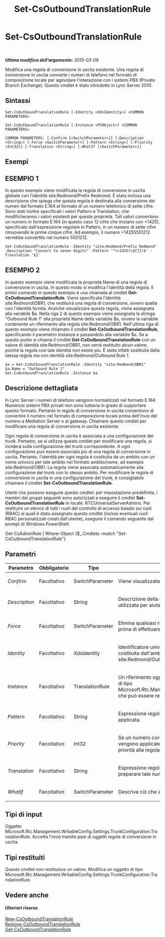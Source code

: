 ﻿---
title: Set-CsOutboundTranslationRule
TOCTitle: Set-CsOutboundTranslationRule
ms:assetid: fbf82146-7884-418c-8239-66c0ca0f2ba6
ms:mtpsurl: https://technet.microsoft.com/it-it/library/Gg413073(v=OCS.15)
ms:contentKeyID: 49302567
ms.date: 08/24/2015
mtps_version: v=OCS.15
ms.translationtype: HT
---

# Set-CsOutboundTranslationRule

 

_**Ultima modifica dell'argomento:** 2015-03-09_

Modifica una regola di conversione in uscita esistente. Una regola di conversione in uscita converte i numeri di telefono nel formato di composizione locale per agevolare l'interazione con i sistemi PBX (Private Branch Exchange). Questo cmdlet è stato introdotto in Lync Server 2010.

## Sintassi

    Set-CsOutboundTranslationRule [-Identity <XdsIdentity>] <COMMON PARAMETERS>

    Set-CsOutboundTranslationRule [-Instance <PSObject>] <COMMON PARAMETERS>

    COMMON PARAMETERS: [-Confirm [<SwitchParameter>]] [-Description <String>] [-Force <SwitchParameter>] [-Pattern <String>] [-Priority <Int32>] [-Translation <String>] [-WhatIf [<SwitchParameter>]]

## Esempi

## ESEMPIO 1

In questo esempio viene modificata la regola di conversione in uscita globale con l'identità site:Redmond/Prefix Redmond. È stata inclusa una descrizione che spiega che questa regola è destinata alla conversione dei numeri dal formato E.164 al formato di un numero telefonico di sette cifre. Sono stati inoltre specificati i valori Pattern e Translation, che modificheranno i valori esistenti per queste proprietà. Tali valori convertono un numero in formato E.164 (in questo caso 12 cifre che iniziano con +1425), specificato dall'espressione regolare in Pattern, in un numero di sette cifre rimuovendo le prime cinque cifre. Ad esempio, il numero +14255551212 verrebbe convertito nel numero 5551212.

    Set-CsOutboundTranslationRule -Identity "site:Redmond/Prefix Redmond" -Description "Convert to seven digits" -Pattern '^\+1425(\d{7})$' -Translation '$1'

## ESEMPIO 2

In questo esempio viene modificata la proprietà Name di una regola di conversione in uscita. In questo modo si modifica l'identità della regola. Il primo comando in questo esempio è una chiamata al cmdlet **Get-CsOutboundTranslationRule**. Viene specificata l'identità site:Redmond\\OBR1, che restituirà una regola di conversione, ovvero quella con l'identità fornita. Anziché visualizzare questa regola, viene assegnata alla variabile $a. Nella riga 2 di questo esempio viene assegnata la stringa "Outbound Rule 1" alla proprietà Name della variabile $a, ovvero la variabile contenente un riferimento alla regola site:Redmond/OBR1. Nell'ultima riga di questo esempio viene chiamato il cmdlet **Set-CsOutboundTranslationRule**, specificando il parametro Instance e passandolo alla variabile $a. Se a questo punto si chiama il cmdlet **Get-CsOutboundTranslationRule** con un valore di identità site:Redmond/OBR1, non verrà restituito alcun valore, poiché la regola con tale identità non esiste più. È stata infatti sostituita dalla stessa regola ma con identità site:Redmond/Outbound Rule 1.

    $a = Get-CsOutboundTranslationRule -Identity "site:Redmond/OBR1"
    $a.Name = "Outbound Rule 1"
    Set-CsOutboundTranslationRule -Instance $a

## Descrizione dettagliata

In Lync Server i numeri di telefono vengono normalizzati nel formato E.164. Numerosi sistemi PBX privati non sono tuttavia in grado di supportare questo formato. Pertanto le regole di conversione in uscita consentono di convertire il numero nel formato di composizione locale prima dell'invio del numero a Mediation Server o al gateway. Chiamare questo cmdlet per modificare una regola di conversione in uscita esistente.

Ogni regola di conversione in uscita è associata a una configurazione del trunk. Pertanto, se si utilizza questo cmdlet per modificare una regola, si inciderà sulla configurazione del trunk corrispondente. A ogni configurazione può essere associata più di una regola di conversione in uscita. Pertanto, l'identità per ogni regola è costituita da un ambito con un nome univoco per tale ambito nel formato ambito/nome, ad esempio site:Redmond/OBR1. La regola viene associata automaticamente alla configurazione del trunk con lo stesso ambito. Per modificare le regole di conversione in uscita in una configurazione del trunk, è consigliabile chiamare il cmdlet **Set-CsOutboundTranslationRule**.

Utenti che possono eseguire questo cmdlet: per impostazione predefinita, i membri dei gruppi seguenti sono autorizzati a eseguire il cmdlet **Set-CsOutboundTranslationRule** in locale: RTCUniversalServerAdmins. Per restituire un elenco di tutti i ruoli del controllo di accesso basato sui ruoli (RBAC) ai quali è stato assegnato questo cmdlet (inclusi eventuali ruoli RBAC personalizzati creati dall'utente), eseguire il comando seguente dal prompt di Windows PowerShell:

Get-CsAdminRole | Where-Object {$\_.Cmdlets –match "Set-CsOutboundTranslationRule"}

## Parametri


<table>
<colgroup>
<col style="width: 25%" />
<col style="width: 25%" />
<col style="width: 25%" />
<col style="width: 25%" />
</colgroup>
<thead>
<tr class="header">
<th>Parametro</th>
<th>Obbligatorio</th>
<th>Tipo</th>
<th>Descrizione</th>
</tr>
</thead>
<tbody>
<tr class="odd">
<td><p><em>Confirm</em></p></td>
<td><p>Facoltativo</p></td>
<td><p>SwitchParameter</p></td>
<td><p>Viene visualizzata una richiesta di conferma prima di eseguire il comando.</p></td>
</tr>
<tr class="even">
<td><p><em>Description</em></p></td>
<td><p>Facoltativo</p></td>
<td><p>String</p></td>
<td><p>Descrizione della regola di conversione in uscita. Questa descrizione può essere utilizzata per aiutare gli amministratori a identificare con facilità lo scopo della regola.</p></td>
</tr>
<tr class="odd">
<td><p><em>Force</em></p></td>
<td><p>Facoltativo</p></td>
<td><p>SwitchParameter</p></td>
<td><p>Elimina qualsiasi richiesta di conferma che, in caso contrario, sarebbe visualizzata prima di effettuare le modifiche.</p></td>
</tr>
<tr class="even">
<td><p><em>Identity</em></p></td>
<td><p>Facoltativo</p></td>
<td><p>XdsIdentity</p></td>
<td><p>Identificatore univoco della regola di conversione in uscita da modificare. L'identità è costituita dall'ambito seguito da un nome univoco per ogni ambito. Ad esempio, site:Redmond/OutboundRule1.</p></td>
</tr>
<tr class="odd">
<td><p><em>Instance</em></p></td>
<td><p>Facoltativo</p></td>
<td><p>TranslationRule</p></td>
<td><p>Un riferimento oggetto a una regola di conversione in uscita. Tale oggetto deve essere di tipo Microsoft.Rtc.Management.WritableConfig.Settings.TrunkConfiguration.TranslationRule, che può essere recuperato chiamando il cmdlet <strong>Get-CsOutboundTranslationRule</strong>.</p></td>
</tr>
<tr class="even">
<td><p><em>Pattern</em></p></td>
<td><p>Facoltativo</p></td>
<td><p>String</p></td>
<td><p>Espressione regolare che rappresenta il formato del numero a cui la conversione verrà applicata.</p></td>
</tr>
<tr class="odd">
<td><p><em>Priority</em></p></td>
<td><p>Facoltativo</p></td>
<td><p>Int32</p></td>
<td><p>Se un numero corrisponde al formato di più regole di conversione in uscita, le regole vengono applicate in ordine di priorità. Utilizzare questo parametro per assegnare una priorità alla regola.</p></td>
</tr>
<tr class="even">
<td><p><em>Translation</em></p></td>
<td><p>Facoltativo</p></td>
<td><p>String</p></td>
<td><p>Espressione regolare che verrà applicata al numero corrispondente al formato per preparare tale numero per il routing in uscita.</p></td>
</tr>
<tr class="odd">
<td><p><em>WhatIf</em></p></td>
<td><p>Facoltativo</p></td>
<td><p>SwitchParameter</p></td>
<td><p>Descrive ciò che accadrebbe se si eseguisse il comando senza eseguirlo realmente.</p></td>
</tr>
</tbody>
</table>


## Tipi di input

Oggetto Microsoft.Rtc.Management.WritableConfig.Settings.TrunkConfiguration.TranslationRule. Accetta l'invio tramite pipe di oggetti regole di conversione in uscita.

## Tipi restituiti

Questo cmdlet non restituisce un valore. Modifica un oggetto di tipo Microsoft.Rtc.Management.WritableConfig.Settings.TrunkConfiguration.TranslationRule.

## Vedere anche

#### Ulteriori risorse

[New-CsOutboundTranslationRule](new-csoutboundtranslationrule.md)  
[Remove-CsOutboundTranslationRule](remove-csoutboundtranslationrule.md)  
[Get-CsOutboundTranslationRule](get-csoutboundtranslationrule.md)

